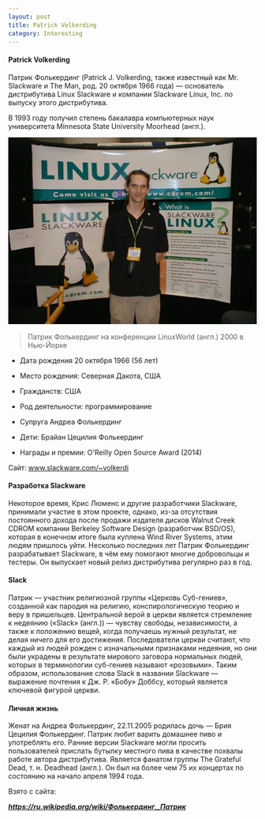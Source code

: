 ```yaml
---
layout: post
title: Patrick Volkerding  
category: Interesting
---
```

#### Patrick Volkerding 

 Патрик Фолькердинг (Patrick J. Volkerding, также известный как Mr. Slackware и The Man, род. 20 
  октября 1966 года) — основатель дистрибутива Linux Slackware и компании Slackware Linux, Inc. 
 по выпуску этого дистрибутива.

 В 1993 году получил степень бакалавра компьютерных наук университета Minnesota State University 
 Moorhead (англ.).

![](/image/my_image/patrick_volkerdin.jpg)

>Патрик Фолькердинг на конференции LinuxWorld (англ.) 2000 в Нью-Йорке

- Дата рождения	20 октября 1966 (56 лет)

- Место рождения:	Северная Дакота, США

- Гражданств:	 США

- Род деятельности:	программирование

- Супруга	Андреа Фолькердинг

- Дети:	Брайан Цецилия Фолькердинг
 
- Награды и премии: O'Reilly Open Source Award (2014)	

Сайт: www.slackware.com/~volkerdi

#### Разработка Slackware

Некоторое время, Крис Люменс и другие разработчики Slackware, принимали участие в этом проекте, однако, из-за отсутствия постоянного дохода после продажи издателя дисков Walnut Creek CDROM компании Berkeley Software Design (разработчик BSD/OS), которая в конечном итоге была куплена Wind River Systems, этим людям пришлось уйти. Несколько последних лет Патрик Фолькердинг разрабатывает Slackware, в чём ему помогают многие добровольцы и тестеры. Он выпускает новый релиз дистрибутива регулярно раз в год.

#### Slack

 Патрик — участник религиозной группы «Церковь Суб-гениев», созданной как пародия на религию, 
  конспирологическую теорию и веру в пришельцев. Центральной верой в церкви является стремление 
  к недеянию («Slack» (англ.)) — чувству свободы, независимости, а также к положению вещей, 
  когда получаешь нужный результат, не делая ничего для его достижения. Последователи церкви 
  считают, что каждый из людей рожден с изначальными признаками недеяния, но они были украдены в 
  результате мирового заговора нормальных людей, которых в терминологии суб-гениев называют 
  «розовыми». Таким образом, использование слова Slack в названии Slackware — выражение почтения 
 к Дж. Р. «Бобу» Доббсу, который является ключевой фигурой церкви.

#### Личная жизнь

 Женат на Андреа Фолькердинг, 22.11.2005 родилась дочь — Брия Цецилия Фолькердинг. Патрик любит 
  варить домашнее пиво и употреблять его. Ранние версии Slackware могли просить пользователей 
  прислать бутылку местного пива в качестве похвалы работе автора дистрибутива. Является фанатом 
  группы The Grateful Dead, т. н. Deadhead (англ.). Он был на более чем 75 их концертах по 
 состоянию на начало апреля 1994 года.
 
Взято с сайта: 

***https://ru.wikipedia.org/wiki/Фолькердинг,_Патрик***